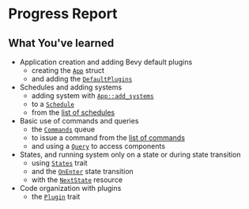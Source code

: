# Progress Report

## What You've learned

* Application creation and adding Bevy default plugins
  * creating the [`App`](https://docs.rs/bevy/0.15.0-rc.3/bevy/app/struct.App.html) struct
  * and adding the [`DefaultPlugins`](https://docs.rs/bevy/0.15.0-rc.3/bevy/struct.DefaultPlugins.html)
* Schedules and adding systems
  * adding system with [`App::add_systems`](https://docs.rs/bevy/0.15.0-rc.3/bevy/app/struct.App.html#method.add_systems)
  * to a [`Schedule`](https://docs.rs/bevy/0.15.0-rc.3/bevy/ecs/prelude/struct.Schedule.html)
  * from the [list of schedules](https://docs.rs/bevy/0.15.0-rc.3/bevy/ecs/schedule/trait.ScheduleLabel.html#implementors)
* Basic use of commands and queries
  * the [`Commands`](https://docs.rs/bevy/0.15.0-rc.3/bevy/ecs/prelude/struct.Commands.html) queue
  * to issue a command from the [list of commands](https://docs.rs/bevy/0.15.0-rc.3/bevy/ecs/prelude/trait.Command.html#implementors)
  * and using a [`Query`](https://docs.rs/bevy/0.15.0-rc.3/bevy/ecs/prelude/struct.Query.html) to access components
* States, and running system only on a state or during state transition
  * using [`States`](https://docs.rs/bevy/0.15.0-rc.3/bevy/prelude/trait.States.html) trait
  * and the [`OnEnter`](https://docs.rs/bevy/0.15.0-rc.3/bevy/state/prelude/struct.OnEnter.html) state transition
  * with the [`NextState`](https://docs.rs/bevy/0.15.0-rc.3/bevy/prelude/enum.NextState.html) resource
* Code organization with plugins
  * the [`Plugin`](https://docs.rs/bevy/0.15.0-rc.3/bevy/app/trait.Plugin.html) trait
